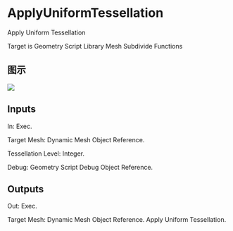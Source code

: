 # ApplyUniformTessellation

Apply Uniform Tessellation

Target is Geometry Script Library Mesh Subdivide Functions

## 图示

![]($-20221218-19133479.png)

## Inputs

In: Exec.

Target Mesh: Dynamic Mesh Object Reference.

Tessellation Level: Integer.

Debug: Geometry Script Debug Object Reference.  

## Outputs

Out: Exec.

Target Mesh: Dynamic Mesh Object Reference. Apply Uniform Tessellation.

